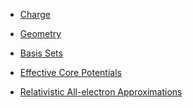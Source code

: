 
  - [Charge](Charge "wikilink")

<!-- end list -->

  - [Geometry](Geometry "wikilink")

<!-- end list -->

  - [Basis Sets](Basis "wikilink")

<!-- end list -->

  - [Effective Core Potentials](ECP "wikilink")

<!-- end list -->

  - [Relativistic All-electron
    Approximations](Relativistic-All-electron-Approximations "wikilink")
